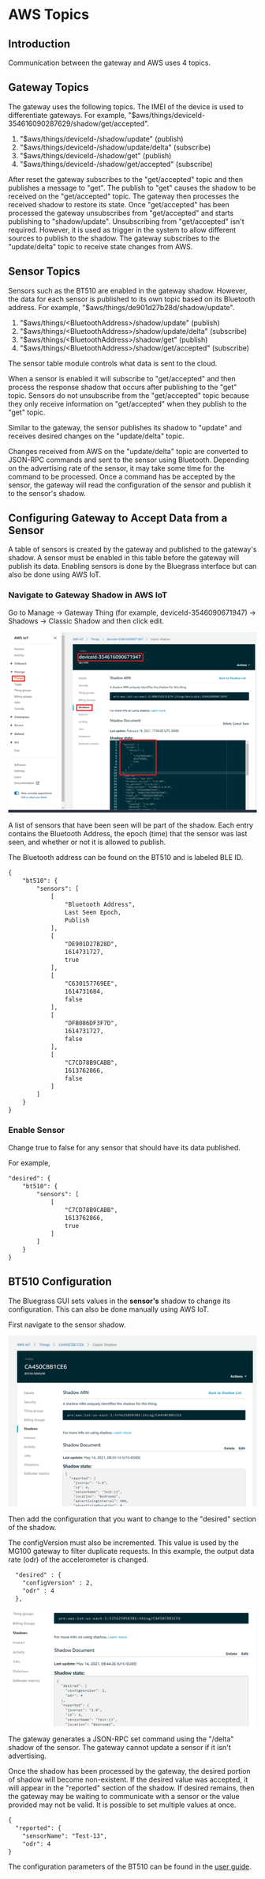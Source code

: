# AWS Topics

## Introduction

Communication between the gateway and AWS uses 4 topics.

## Gateway Topics

The gateway uses the following topics. The IMEI of the device is used to differentiate gateways. For example, "\$aws/things/deviceId-354616090287629/shadow/get/accepted".

1. "\$aws/things/deviceId-<imei>/shadow/update" (publish)
2. "\$aws/things/deviceId-<imei>/shadow/update/delta" (subscribe)
3. "\$aws/things/deviceId-<imei>/shadow/get" (publish)
4. "\$aws/things/deviceId-<imei>/shadow/get/accepted" (subscribe)

After reset the gateway subscribes to the "get/accepted" topic and then publishes a message to "get". The publish to "get" causes the shadow to be received on the "get/accepted" topic. The gateway then processes the received shadow to restore its state. Once "get/accepted" has been processed the gateway unsubscribes from "get/accepted" and starts publishing to "shadow/update". Unsubscribing from "get/accepted" isn't required. However, it is used as trigger in the system to allow different sources to publish to the shadow. The gateway subscribes to the "update/delta" topic to receive state changes from AWS.

## Sensor Topics

Sensors such as the BT510 are enabled in the gateway shadow. However, the data for each sensor is published to its own topic based on its Bluetooth address. For example,
"\$aws/things/de901d27b28d/shadow/update".

1. "\$aws/things/\<BluetoothAddress>/shadow/update" (publish)
2. "\$aws/things/\<BluetoothAddress>/shadow/update/delta" (subscribe)
3. "\$aws/things/\<BluetoothAddress>/shadow/get" (publish)
4. "\$aws/things/\<BluetoothAddress>/shadow/get/accepted" (subscribe)

The sensor table module controls what data is sent to the cloud.

When a sensor is enabled it will subscribe to "get/accepted" and then process the response shadow that occurs after publishing to the "get" topic. Sensors do not unsubscribe from the "get/accepted" topic because they only receive information on "get/accepted" when they publish to the "get" topic.

Similar to the gateway, the sensor publishes its shadow to "update" and receives desired changes on the "update/delta" topic.

Changes received from AWS on the "update/delta" topic are converted to JSON-RPC commands and sent to the sensor using Bluetooth. Depending on the advertising rate of the sensor, it may take some time for the command to be processed. Once a command has be accepted by the sensor, the gateway will read the configuration of the sensor and publish it to the sensor's shadow.

## Configuring Gateway to Accept Data from a Sensor

A table of sensors is created by the gateway and published to the gateway's shadow. A sensor must be enabled in this table before the gateway will publish its data. Enabling sensors is done by the Bluegrass interface but can also be done using AWS IoT.

### Navigate to Gateway Shadow in AWS IoT

Go to Manage -> Gateway Thing (for example, deviceId-3546090671947) -> Shadows -> Classic Shadow and then click edit.

![Gateway Shadow](images/gateway_shadow.png)

A list of sensors that have been seen will be part of the shadow. Each entry contains the Bluetooth Address, the epoch (time) that the sensor was last seen, and whether or not it is allowed to publish.

The Bluetooth address can be found on the BT510 and is labeled BLE ID.

```
{
	"bt510": {
		"sensors": [
			[
				"Bluetooth Address",
				Last Seen Epoch,
				Publish
			],
			[
				"DE901D27B28D",
				1614731727,
				true
			],
			[
				"C630157769EE",
				1614731684,
				false
			],
			[
				"DFB086DF3F7D",
				1614731727,
				false
			],
			[
				"C7CD78B9CABB",
				1613762866,
				false
			]
		]
	}
}
```

### Enable Sensor

Change true to false for any sensor that should have its data published.

For example,

```
"desired": {
    "bt510": {
        "sensors": [
            [
                "C7CD78B9CABB",
                1613762866,
                true
            ]
        ]
    }
}
```

## BT510 Configuration

The Bluegrass GUI sets values in the **sensor's** shadow to change its configuration.  This can also be done manually using AWS IoT.

First navigate to the sensor shadow.

![SensorShadow](images/bt510_shadow.png)

Then add the configuration that you want to change to the "desired" section of the shadow.  

The configVersion must also be incremented.  This value is used by the MG100 gateway to filter duplicate requests.  In this example, the output data rate (odr) of the accelerometer is changed.

```
  "desired" : {
    "configVersion" : 2,
    "odr" : 4
  },
```

![SensorDesired](images/bt510_desired.png)

The gateway generates a JSON-RPC set command using the "/delta" shadow of the sensor.  The gateway cannot update a sensor if it isn't advertising.

Once the shadow has been processed by the gateway, the desired portion of shadow will become non-existent.  If the desired value was accepted, it will appear in the "reported" section of the shadow.  If desired remains, then the gateway may be waiting to communicate with a sensor or the value provided may not be valid.  It is possible to set multiple values at once.

```
{
  "reported": {
    "sensorName": "Test-13",
    "odr": 4
}
```

The configuration parameters of the BT510 can be found in the [user guide](https://www.lairdconnect.com/documentation/sentrius-bt510-user-guide).  
